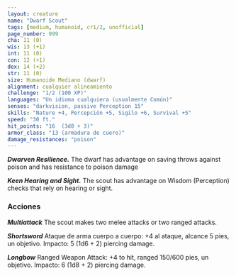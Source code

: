 ```yaml
---
layout: creature
name: "Dwarf Scout"
tags: [medium, humanoid, cr1/2, unofficial]
page_number: 999
cha: 11 (0)
wis: 13 (+1)
int: 11 (0)
con: 12 (+1)
dex: 14 (+2)
str: 11 (0)
size: Humanoide Mediano (dwarf)
alignment: cualquier alineamiento
challenge: "1/2 (100 XP)"
languages: "Un idioma cualquiera (usualmente Común)"
senses: "darkvision, passive Perception 15"
skills: "Nature +4, Percepción +5, Sigilo +6, Survival +5"
speed: "30 ft."
hit_points: "16  (3d8 + 3)"
armor_class: "13 (armadura de cuero)"
damage_resistances: "poison"
---
```


***Dwarven Resilience.*** The dwarf has advantage on saving throws against poison and has resistance to poison damage

***Keen Hearing and Sight.*** The scout has advantage on Wisdom (Perception) checks that rely on hearing or sight.

### Acciones

***Multiattack*** The scout makes two melee attacks or two ranged attacks.

***Shortsword*** Ataque de arma cuerpo a cuerpo: +4 al ataque, alcance 5 pies, un objetivo. Impacto: 5 (1d6 + 2) piercing damage.

***Longbow*** Ranged Weapon Attack: +4 to hit, ranged 150/600 pies, un objetivo. Impacto: 6 (1d8 + 2) piercing damage.